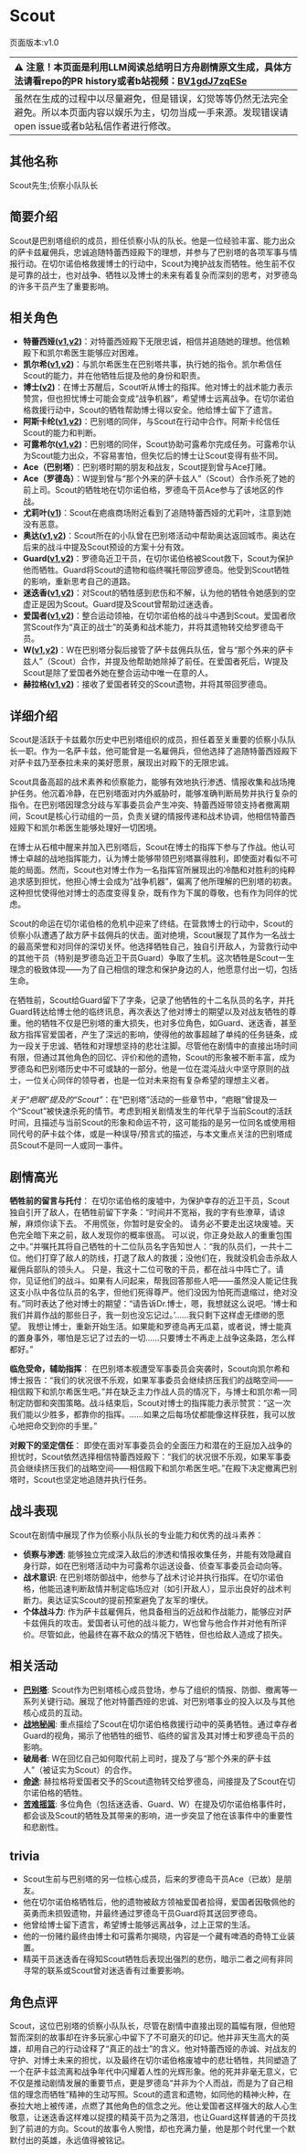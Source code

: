 # Scout
页面版本:v1.0
 

| :warning: 注意！本页面是利用LLM阅读总结明日方舟剧情原文生成，具体方法请看repo的PR history或者b站视频：[BV1gdJ7zqESe](https://www.bilibili.com/video/BV1gdJ7zqESe/)         |
|:----------------------------|
| 虽然在生成的过程中以尽量避免，但是错误，幻觉等等仍然无法完全避免。所以本页面内容以娱乐为主，切勿当成一手来源。发现错误请open issue或者b站私信作者进行修改。|



## 其他名称
Scout先生;侦察小队队长
## 简要介绍
Scout是巴别塔组织的成员，担任侦察小队的队长。他是一位经验丰富、能力出众的萨卡兹雇佣兵，忠诚追随特蕾西娅殿下的理想，并参与了巴别塔的各项军事与情报行动。在切尔诺伯格救援博士的行动中，Scout为掩护战友而牺牲。他生前不仅是可靠的战士，也对战争、牺牲以及博士的未来有着复杂而深刻的思考，对罗德岛的许多干员产生了重要影响。
## 相关角色
-   **特蕾西娅([v1](extended_char_te_lei_xi_ya.md),[v2](../char_v3/extended_char_te_lei_xi_ya.md))**：对特蕾西娅殿下无限忠诚，相信并追随她的理想。他信赖殿下和凯尔希医生能够应对困难。
-   **凯尔希([v1](char_003_kalts.md),[v2](../char_v3/char_003_kalts.md))**：与凯尔希医生在巴别塔共事，执行她的指令。凯尔希信任Scout的能力，并在他牺牲后提及他的身份和职责。
-   **博士([v2](../char_v3/extended_char_bo_shi.md))**：在博士苏醒后，Scout听从博士的指挥。他对博士的战术能力表示赞赏，但也担忧博士可能会变成“战争机器”，希望博士远离战争。在切尔诺伯格救援行动中，Scout的牺牲帮助博士得以安全。他给博士留下了遗言。
-   **阿斯卡纶([v1](char_4132_ascln.md),[v2](../char_v3/char_4132_ascln.md))**：巴别塔的同伴，与Scout在行动中合作。阿斯卡纶信任Scout的能力和判断。
-   **可露希尔([v1](extended_char_ke_lu_xi_er.md),[v2](../char_v3/extended_char_ke_lu_xi_er.md))**：巴别塔的同伴，Scout协助可露希尔完成任务。可露希尔认为Scout能力出众，不容易害怕，但失忆后的博士让Scout变得有些不同。
-   **Ace（巴别塔）**：巴别塔时期的朋友和战友，Scout提到曾与Ace打赌。
-   **Ace（罗德岛）**：W提到曾与“那个外来的萨卡兹人”（Scout）合作杀死了她的前上司。Scout的牺牲地在切尔诺伯格，罗德岛干员Ace参与了该地区的作战。
-   **尤莉叶([v1](extended_char_you_li_ye.md))**：Scout在疤痕商场附近看到了追随特蕾西娅的尤莉叶，注意到她没有恶意。
-   **奥达([v1](char_4131_odda.md),[v2](../char_v3/char_4131_odda.md))**：Scout所在的小队曾在巴别塔活动中帮助奥达返回城市。奥达在后来的战斗中提及Scout预设的方案十分有效。
-   **Guard([v1](extended_char_Guard.md),[v2](../char_v3/extended_char_Guard.md))**：罗德岛近卫干员，在切尔诺伯格被Scout救下，Scout为保护他而牺牲。Guard将Scout的遗物和临终嘱托带回罗德岛。他受到Scout牺牲的影响，重新思考自己的道路。
-   **迷迭香([v1](char_391_rosmon.md),[v2](../char_v3/char_391_rosmon.md))**：对Scout的牺牲感到悲伤和不解，认为他的牺牲令她感到的空虚正是因为Scout。Guard提及Scout曾帮助过迷迭香。
-   **爱国者([v1](extended_char_ai_guo_zhe.md),[v2](../char_v3/extended_char_ai_guo_zhe.md))**：整合运动领袖，在切尔诺伯格的战斗中遇到Scout。爱国者欣赏Scout作为“真正的战士”的英勇和战术能力，并将其遗物转交给罗德岛干员。
-   **W([v1](char_113_cqbw.md),[v2](../char_v3/char_113_cqbw.md))**：W在巴别塔分裂后接管了萨卡兹佣兵队伍，曾与“那个外来的萨卡兹人”（Scout）合作，并提及他帮助她除掉了前任。在爱国者死后，W提及Scout是除了爱国者外她在整合运动中唯一在意的人。
-   **赫拉格([v1](char_188_helage.md),[v2](../char_v3/char_188_helage.md))**：接收了爱国者转交的Scout遗物，并将其带回罗德岛。
## 详细介绍
Scout是活跃于卡兹戴尔历史中巴别塔组织的成员，担任着至关重要的侦察小队队长一职。作为一名萨卡兹，他可能曾是一名雇佣兵，但他选择了追随特蕾西娅殿下对萨卡兹乃至泰拉未来的美好愿景，展现出对殿下的无限忠诚。

Scout具备高超的战术素养和侦察能力，能够有效地执行渗透、情报收集和战场掩护任务。他沉着冷静，在巴别塔面对内外威胁时，能够准确判断局势并执行复杂的指令。在巴别塔因理念分歧与军事委员会产生冲突、特蕾西娅带领支持者撤离期间，Scout是核心行动组的一员，负责关键的情报传递和战术协调，他相信特蕾西娅殿下和凯尔希医生能够处理好一切困境。

在博士从石棺中醒来并加入巴别塔后，Scout在博士的指挥下参与了作战。他认可博士卓越的战地指挥能力，认为博士能够带领巴别塔赢得胜利，即使面对看似不可能的局面。然而，Scout也对博士作为一名指挥官所展现出的冷酷和对胜利的纯粹追求感到担忧，他担心博士会成为“战争机器”，偏离了他所理解的巴别塔的初衷。这种担忧使得他对博士的态度变得复杂，既有作为下属的尊敬，也有作为同伴的忧虑。

Scout的命运在切尔诺伯格的危机中迎来了终结。在营救博士的行动中，Scout的侦察小队遭遇了敌方萨卡兹佣兵的伏击。面对绝境，Scout展现了其作为一名战士的最高荣誉和对同伴的深切关怀。他选择牺牲自己，独自引开敌人，为营救行动中的其他干员（特别是罗德岛近卫干员Guard）争取了生机。这次牺牲是Scout一生理念的极致体现——为了自己相信的理念和保护身边的人，他愿意付出一切，包括生命。

在牺牲前，Scout给Guard留下了字条，记录了他牺牲的十二名队员的名字，并托Guard转达给博士他的临终讯息，再次表达了他对博士的期望以及对战友牺牲的尊重。他的牺牲不仅是巴别塔的重大损失，也对多位角色，如Guard、迷迭香，甚至敌方指挥官爱国者，产生了深远的影响，使得他的故事超越了单纯的任务链条，成为一段关于忠诚、牺牲和对理想坚持的悲壮注脚。尽管他在剧情中的直接出场时间有限，但通过其他角色的回忆、评价和他的遗物，Scout的形象被不断丰富，成为罗德岛和巴别塔历史中不可或缺的一部分。他是一位在混沌战火中坚守原则的战士，一位关心同伴的领导者，也是一位对未来抱有复杂希望的理想主义者。

*关于“疤眼”提及的“Scout”*：在“巴别塔”活动的一些章节中，“疤眼”曾提及一个“Scout”被快速杀死的情节。考虑到相关剧情发生的年代早于当前Scout的活跃时间，且描述与当前Scout的形象和命运不符，这可能指的是另一位同名或使用相同代号的萨卡兹个体，或是一种误导/预言式的描述，与本文重点关注的巴别塔成员Scout不是同一人或同一事件。
## 剧情高光
**牺牲前的留言与托付**：
在切尔诺伯格的废墟中，为保护幸存的近卫干员，Scout独自引开了敌人，在牺牲前留下字条：“时间并不宽裕，我的字有些潦草，请谅解，麻烦你读下去。 不用慌张，你暂时是安全的。 请务必不要走出这块废墟。天色完全暗下来之前，敌人发现你的概率很高。 可以说，你正身处敌人的重重包围之中。”并嘱托其将自己牺牲的十二位队员名字告知世人：“我的队员们，一共十二位。他们打穿了敌人的防线，打退了敌人的救援；没他们在，我就没机会击杀敌人雇佣兵部队的领头人。 只是，我这十二位可敬的干员，都在战斗中阵亡了。请你，见证他们的战斗。如果有人问起来，帮我回答那些人吧——虽然没人能记住我这支小队中各位队员的名字，但他们死得尊严。他们没因为怕死而退缩过，绝对没有。”同时表达了他对博士的期望：“请告诉Dr.博士，嗯，我想就这么说吧。‘博士和我们并肩作战的那些日子，我一刻也没忘记过。’......我只剩下这样虚无缥缈的愿望。 我想让博士，重新开始生活。如果能和罗德岛再无瓜葛，或者说，博士能真的置身事外，哪怕是忘记了过去的一切......只要博士不再走上战争这条路，怎么样都好。”

**临危受命，辅助指挥**：
在巴别塔本舰遭受军事委员会突袭时，Scout向凯尔希和博士报告：“我们的状况很不乐观，如果军事委员会继续挤压我们的战略空间——相信殿下和凯尔希医生吧。”并在缺乏主力作战人员的情况下，与博士和凯尔希一同制定防御和突围策略。战斗结束后，Scout对博士的指挥能力表示赞赏：“这一次我们能以少胜多，都靠你的指挥。......如果之后每场仗都能像这样获胜，我可以放心地把命交到你的手里。”

**对殿下的坚定信任**：
即使在面对军事委员会的全面压力和潜在的王庭加入战争的担忧时，Scout依然选择相信特蕾西娅殿下：“我们的状况很不乐观，如果军事委员会继续挤压我们的战略空间——相信殿下和凯尔希医生吧。”在殿下决定撤离巴别塔时，Scout也坚定地追随并执行任务。
## 战斗表现
Scout在剧情中展现了作为侦察小队队长的专业能力和优秀的战斗素养：
*   **侦察与渗透**: 能够独立完成深入敌后的渗透和情报收集任务，并能有效隐藏自身行踪，如在巴别塔活动中为可露希尔运送设备、侦查军事委员会动向等。
*   **战术意识**: 在巴别塔防御战中，他参与了战术讨论并执行指挥。在切尔诺伯格，他能迅速判断敌情并制定临场应对（如引开敌人），显示出良好的战术判断力。奥达证实Scout的提前预案避免了友军的埋伏。
*   **个体战斗力**: 作为萨卡兹雇佣兵，他具备相当的近战和作战能力，能够应对萨卡兹佣兵的攻击。爱国者认可他的战斗能力，W也曾与他合作并对他有所评价。尽管如此，他最终在寡不敌众的情况下牺牲，但也给敌人造成了损失。
## 相关活动
-   **[巴别塔](../stories/act33side.md)**: Scout作为巴别塔核心成员登场，参与了组织的情报、防御、撤离等一系列关键行动。展现了他对特蕾西娅的忠诚、对巴别塔事业的投入以及与其他核心成员的互动。
-   **[战地秘闻](../stories/act4d0.md)**: 重点描绘了Scout在切尔诺伯格救援行动中的英勇牺牲。通过幸存者Guard的视角，揭示了他牺牲的细节、临终的留言及其对博士和罗德岛干员的影响。
-   **破局者**: W在回忆自己如何取代前上司时，提及了与“那个外来的萨卡兹人”（被证实为Scout）的合作。
-   **[命途](../stories/story_helage_set_1.md)**: 赫拉格将爱国者交予的Scout遗物转交给罗德岛，间接提及了Scout在切尔诺伯格的牺牲。
-   **[苦难摇篮](../stories/main_7.md)**: 多位角色（包括迷迭香、Guard、W）在提及切尔诺伯格事件时，都会谈及Scout的牺牲及其带来的影响，进一步突显了他在该事件中的重要性和悲剧性。
## trivia
*   Scout生前与巴别塔的另一位核心成员，后来的罗德岛干员Ace（已故）是朋友。
*   他在切尔诺伯格牺牲后，他的遗物被敌方领袖爱国者拾得，爱国者因敬佩他的英勇而未损毁遗物，并最终通过罗德岛干员Guard将其送回罗德岛。
*   他曾给博士留下遗言，希望博士能够远离战争，过上正常的生活。
*   他的一份赌约最终由博士和可露希尔揭晓，内容是一个藏有啤酒的奇特工业装置。
*   精英干员迷迭香在得知Scout牺牲后表现出强烈的悲伤，暗示二者之间有非同寻常的联系或Scout曾对迷迭香有过重要影响。
## 角色点评
Scout，这位巴别塔的侦察小队队长，尽管在剧情中直接出现的篇幅有限，但他短暂而深刻的故事却在许多玩家心中留下了不可磨灭的印记。他并非天生高大的英雄，却用自己的行动诠释了“真正的战士”的含义。他对特蕾西娅的赤诚、对战友的守护、对博士未来的担忧，以及最终在切尔诺伯格废墟中的悲壮牺牲，共同塑造了一个在萨卡兹流离和战争年代中闪耀着人性的光辉形象。他的死并非毫无意义，它不仅是推动剧情发展的重要节点，更是罗德岛“并非为个人而战，而是为了自己相信的理念而牺牲”精神的生动写照。Scout的遗言和遗物，如同他的精神火种，在泰拉大地上被传递，点燃了其他角色的信念之光。他让爱国者这样强大的敌人心生敬意，让迷迭香这样难以捉摸的精英干员为之落泪，也让Guard这样普通的干员找到了前进的方向。Scout的故事令人惋惜，却也充满力量，他是那个时代里一个默默付出的英雄，永远值得被铭记。